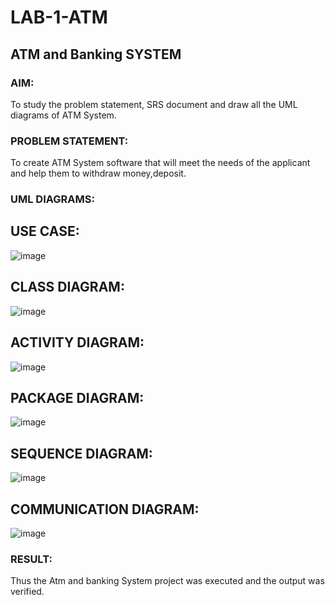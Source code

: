 # LAB-1-ATM
## ATM and Banking SYSTEM
### AIM: 
To study the problem statement, SRS document and draw all the UML diagrams of ATM
System.
### PROBLEM STATEMENT:
To create ATM System software that will meet the needs of the applicant and help them
to withdraw money,deposit.
### UML DIAGRAMS:
## USE CASE:
![image](https://github.com/user-attachments/assets/c71218e4-21a9-4c72-a4ec-d2b2d64810a3)
## CLASS DIAGRAM:
![image](https://github.com/user-attachments/assets/c3955a13-30b8-4d04-953c-d616fc28381c)
## ACTIVITY DIAGRAM:
![image](https://github.com/user-attachments/assets/a39353ce-a3f9-40d1-b022-b3c46027b9fe)
## PACKAGE DIAGRAM:
![image](https://github.com/user-attachments/assets/137afe45-7482-4943-8396-235c1ba15afd)
## SEQUENCE DIAGRAM:
![image](https://github.com/user-attachments/assets/a8394dae-f1df-4df9-854e-da1bb94ae238)
## COMMUNICATION DIAGRAM:
![image](https://github.com/user-attachments/assets/11ebc9ce-2cac-46fe-a559-0a936c7a6ad5)
### RESULT: 
Thus the Atm and banking System project was executed and the output was verified.
